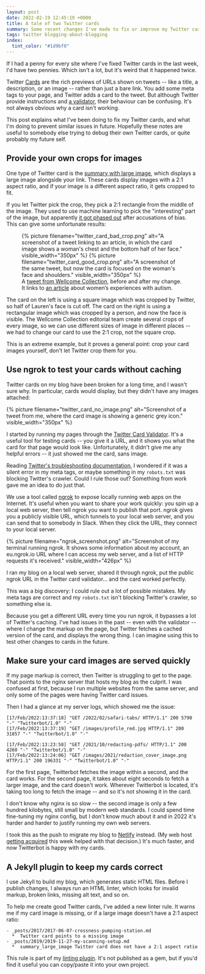 ```yaml
---
layout: post
date: 2022-02-19 12:45:19 +0000
title: A tale of two Twitter cards
summary: Some recent changes I've made to fix or improve my Twitter cards.
tags: twitter blogging-about-blogging
index:
  tint_color: "#1d9bf0"
---
```


If I had a penny for every site where I've fixed Twitter cards in the last week, I'd have two pennies.
Which isn't a lot, but it's weird that it happened twice.

Twitter [Cards] are the rich previews of URLs shown on tweets -- like a title, a description, or an image -- rather than just a bare link.
You add some meta tags to your page, and Twitter adds a card to the tweet.
But although Twitter provide instructions and [a validator], their behaviour can be confusing.
It's not always obvious why a card isn't working.

This post explains what I've been doing to fix my Twitter cards, and what I'm doing to prevent similar issues in future.
Hopefully these notes are useful to somebody else trying to debug their own Twitter cards, or quite probably my future self.

[Cards]: https://developer.twitter.com/en/docs/twitter-for-websites/cards/overview/abouts-cards
[a validator]: https://cards-dev.twitter.com/validator



## Provide your own crops for images

One type of Twitter card is the [summary with large image][large_image], which displays a large image alongside your link.
These cards display images with a 2:1 aspect ratio, and if your image is a different aspect ratio, it gets cropped to fit.

If you let Twitter pick the crop, they pick a 2:1 rectangle from the middle of the image.
They used to use machine learning to pick the "interesting" part of the image, but apparently [it got phased out][phased_out] after accusations of bias.
This can give some unfortunate results:

<style type="x-text/scss">
  #card_comparison {
    width: 700px;

    #images {
      display: grid;
      grid-template-columns: auto auto;
      grid-gap: $default-grid-gap;

      img {
        display: inline-block;
      }
    }
  }
</style>

<figure id="card_comparison">
  <div id="images">
    {%
      picture
      filename="twitter_card_bad_crop.png"
      alt="A screenshot of a tweet linking to an article, in which the card image shows a woman's chest and the bottom half of her face."
      visible_width="350px"
    %}
    {%
      picture
      filename="twitter_card_good_crop.png"
      alt="A screenshot of the same tweet, but now the card is focused on the woman's face and shoulders."
      visible_width="350px"
    %}
  </div>
  <figcaption>
    A <a href="https://twitter.com/ExploreWellcome/status/1491038905923215361">tweet from Wellcome Collection</a>, before and after my change.
    It links to <a href="https://wellcomecollection.org/articles/Yd8L-hAAAIAWFxqa">an article</a> about women&rsquo;s experiences with autism.
  </figcaption>
</figure>

The card on the left is using a square image which was cropped by Twitter, so half of Lauren's face is cut off.
The card on the right is using a rectangular image which was cropped by a person, and now the face is visible.
The Wellcome Collection editorial team create several crops of every image, so we can use different sizes of image in different places -- we had to change our card to use the 2:1 crop, not the square crop.

This is an extreme example, but it proves a general point: crop your card images yourself, don't let Twitter crop them for you.

[large_image]: https://developer.twitter.com/en/docs/twitter-for-websites/cards/overview/summary-card-with-large-image
[phased_out]: https://www.theverge.com/2021/5/19/22444372/twitter-image-crop-racial-gender-bias-research



## Use ngrok to test your cards without caching

Twitter cards on my blog have been broken for a long time, and I wasn't sure why.
In particular, cards would display, but they didn't have any images attached:

{%
  picture
  filename="twitter_card_no_image.png"
  alt="Screenshot of a tweet from me, where the card image is showing a generic grey icon."
  visible_width="350px"
%}

I started by running my pages through the [Twitter Card Validator][validator].
It's a useful tool for testing cards -- you give it a URL, and it shows you what the card for that page would look like.
Unfortunately, it didn't give me any helpful errors -- it just showed me the card, sans image.

Reading [Twitter's troubleshooting documentation][troubleshooting], I wondered if it was a silent error in my meta tags, or maybe something in my `robots.txt` was blocking Twitter's crawler.
Could I rule those out?
Something from work gave me an idea to do just that.

We use a tool called [ngrok] to expose locally running web apps on the Internet.
It's useful when you want to share your work quickly: you spin up a local web server, then tell ngrok you want to publish that port.
ngrok gives you a publicly visible URL, which tunnels to your local web server, and you can send that to somebody in Slack.
When they click the URL, they connect to your local server.


{%
  picture
  filename="ngrok_screenshot.png"
  alt="Screenshot of my terminal running ngrok. It shows some information about my account, an eu.ngrok.io URL where I can access my web server, and a list of HTTP requests it's received."
  visible_width="426px"
%}

I ran my blog on a local web server, shared it through ngrok, put the public ngrok URL in the Twitter card validator… and the card worked perfectly.

This was a big discovery: I could rule out a lot of possible mistakes.
My meta tags are correct and my `robots.txt` isn't blocking Twitter's crawler, so something else is.

Because you get a different URL every time you run ngrok, it bypasses a lot of Twitter's caching.
I've had issues in the past -- even with the validator -- where I change the markup on the page, but Twitter fetches a cached version of the card, and displays the wrong thing.
I can imagine using this to test other changes to cards in the future.

[validator]: https://cards-dev.twitter.com/validator
[troubleshooting]: https://developer.twitter.com/en/docs/twitter-for-websites/cards/guides/troubleshooting-cards#validator
[ngrok]: https://ngrok.com/



## Make sure your card images are served quickly

If my page markup is correct, then Twitter is struggling to get to the page.
That points to the nginx server that hosts my blog as the culprit.
I was confused at first, because I run multiple websites from the same server, and only some of the pages were having Twitter card issues.

Then I had a glance at my server logs, which showed me the issue:

```
[17/Feb/2022:13:37:18] "GET /2022/02/safari-tabs/ HTTP/1.1" 200 5790 "-" "Twitterbot/1.0" "-"
[17/Feb/2022:13:37:19] "GET /images/profile_red.jpg HTTP/1.1" 200 31857 "-" "Twitterbot/1.0" "-"

[17/Feb/2022:13:23:58] "GET /2021/10/redacting-pdfs/ HTTP/1.1" 200 4260 "-" "Twitterbot/1.0" "-"
[17/Feb/2022:13:24:06] "GET /images/2021/redaction_cover_image.png HTTP/1.1" 200 196331 "-" "Twitterbot/1.0" "-"
```

For the first page, Twitterbot fetches the image within a second, and the card works.
For the second page, it takes about eight seconds to fetch a larger image, and the card doesn't work.
Wherever Twitterbot is located, it's taking too long to fetch the image -- and so it's not showing it in the card.

I don't know why nginx is so slow -- the second image is only a few hundred kilobytes, still small by modern web standards.
I could spend time fine-tuning my nginx config, but I don't know much about it and in 2022 it's harder and harder to justify running my own web servers.

I took this as the push to migrate my blog to [Netlify] instead.
(My web host [getting acquired][akamai] this week helped with that decision.)
It's much faster, and now Twitterbot is happy with my cards.

[Netlify]: https://www.netlify.com
[akamai]: https://www.linode.com/blog/linode/linode-and-akamai/



## A Jekyll plugin to keep my cards correct

I use Jekyll to build my blog, which generates static HTML files.
Before I publish changes, I always run an HTML linter, which looks for invalid markup, broken links, missing alt text, and so on.

To help me create good Twitter cards, I've added a new linter rule.
It warns me if my card image is missing, or if a large image doesn't have a 2:1 aspect ratio:

```
- _posts/2017/2017-06-07-crossness-pumping-station.md
  *  Twitter card points to a missing image
- _posts/2019/2019-11-27-my-scanning-setup.md
  *  summary_large_image Twitter card does not have a 2:1 aspect ratio
```

This rule is part of my [linting plugin][linter].
It's not published as a gem, but if you'd find it useful you can copy/paste it into your own project.

[linter]: https://github.com/alexwlchan/alexwlchan.net/blob/d681a85fd227177feff5c2d9c14e25c13a14d5b0/src/_plugins/linter.rb#L73-L170
